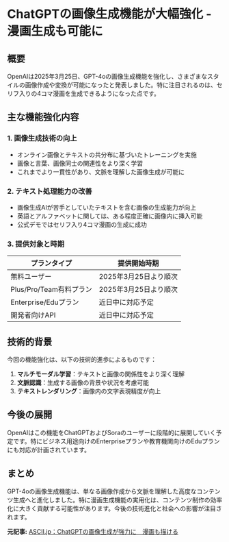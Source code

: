 # ChatGPTの画像生成機能が大幅強化 - 漫画生成も可能に

## 概要

OpenAIは2025年3月25日、GPT-4oの画像生成機能を強化し、さまざまなスタイルの画像作成や変換が可能になったと発表しました。特に注目されるのは、セリフ入りの4コマ漫画を生成できるようになった点です。

## 主な機能強化内容

### 1. 画像生成技術の向上
- オンライン画像とテキストの共分布に基づいたトレーニングを実施
- 画像と言葉、画像同士の関連性をより深く学習
- これまでより一貫性があり、文脈を理解した画像生成が可能に

### 2. テキスト処理能力の改善
- 画像生成AIが苦手としていたテキストを含む画像の生成能力が向上
- 英語とアルファベットに関しては、ある程度正確に画像内に挿入可能
- 公式デモではセリフ入り4コマ漫画の生成に成功

### 3. 提供対象と時期
| プランタイプ | 提供開始時期 |
|--------------|--------------|
| 無料ユーザー | 2025年3月25日より順次 |
| Plus/Pro/Team有料プラン | 2025年3月25日より順次 |
| Enterprise/Eduプラン | 近日中に対応予定 |
| 開発者向けAPI | 近日中に対応予定 |

## 技術的背景

今回の機能強化は、以下の技術的進歩によるものです：
1. **マルチモーダル学習**：テキストと画像の関係性をより深く理解
2. **文脈認識**：生成する画像の背景や状況を考慮可能
3. **テキストレンダリング**：画像内の文字表現精度が向上

## 今後の展開

OpenAIはこの機能をChatGPTおよびSoraのユーザーに段階的に展開していく予定です。特にビジネス用途向けのEnterpriseプランや教育機関向けのEduプランにも対応が計画されています。

## まとめ

GPT-4oの画像生成機能は、単なる画像作成から文脈を理解した高度なコンテンツ生成へと進化しました。特に漫画生成機能の実用化は、コンテンツ制作の効率化に大きく貢献する可能性があります。今後の技術進化と社会への影響が注目されます。

**元記事:** [ASCII.jp：ChatGPTの画像生成が強力に　漫画も描ける](https://ascii.jp/elem/000/004/259/4259353/)